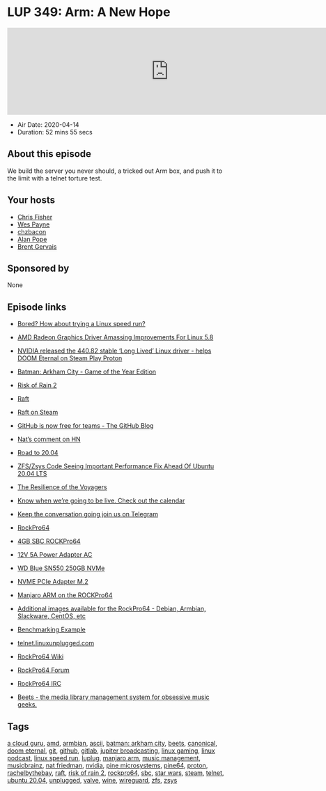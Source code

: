 # LUP 349: Arm: A New Hope

<iframe src="https://player.fireside.fm/v2/RUkczH-V+uamo0Wfi?theme=dark" width="740" height="200" frameborder="0" scrolling="no"></iframe>

* Air Date: 2020-04-14
* Duration: 52 mins 55 secs

## About this episode

We build the server you never should, a tricked out Arm box, and push it to the limit with a telnet torture test.

## Your hosts
* [Chris Fisher](https://linuxunplugged.com/hosts/chrislas)
* [Wes Payne](https://linuxunplugged.com/hosts/wes)
* [chzbacon](https://linuxunplugged.com/hosts/chzbacon)
* [Alan Pope](https://linuxunplugged.com/guests/alanpope)
* [Brent Gervais](https://linuxunplugged.com/guests/brentgervais)

## Sponsored by

None



## Episode links

  * [Bored? How about trying a Linux speed run?](https://rachelbythebay.com/w/2020/04/11/pengrun/ "Bored? How about trying a Linux speed run?")
  * [AMD Radeon Graphics Driver Amassing Improvements For Linux 5.8](https://www.phoronix.com/scan.php?page=news_item&px=AMDGPU-Linux-5.8-Early-Look "AMD Radeon Graphics Driver Amassing Improvements For Linux 5.8")
  * [NVIDIA released the 440.82 stable ‘Long Lived’ Linux driver - helps DOOM Eternal on Steam Play Proton](https://www.gamingonlinux.com/articles/nvidia-released-the-44082-stable-long-lived-linux-driver-helps-doom-eternal-on-steam-play-proton.16382 "NVIDIA released the 440.82 stable ‘Long Lived’ Linux driver - helps DOOM Eternal on Steam Play Proton")
  * [Batman: Arkham City - Game of the Year Edition](https://www.protondb.com/app/200260 "Batman: Arkham City - Game of the Year Edition")
  * [Risk of Rain 2](https://www.protondb.com/app/632360 "Risk of Rain 2")
  * [Raft](https://www.protondb.com/app/648800 "Raft")
  * [Raft on Steam](https://store.steampowered.com/app/648800/Raft/ "Raft on Steam")
  * [GitHub is now free for teams - The GitHub Blog](https://github.blog/2020-04-14-github-is-now-free-for-teams/ "GitHub is now free for teams - The GitHub Blog")
  * [Nat’s comment on HN ](https://news.ycombinator.com/item?id=22867808 "Nat’s comment on HN
")

  * [Road to 20.04](https://discourse.ubuntu.com/t/ubuntu-20-04-testing-week/15043 "Road to 20.04")
  * [ZFS/Zsys Code Seeing Important Performance Fix Ahead Of Ubuntu 20.04 LTS](https://www.phoronix.com/scan.php?page=news_item&px=Ubuntu-20.04-Fix-Zsys-Slow-GRUB "ZFS/Zsys Code Seeing Important Performance Fix Ahead Of Ubuntu 20.04 LTS")
  * [The Resilience of the Voyagers](https://extras.show/70 "The Resilience of the Voyagers")
  * [Know when we’re going to be live. Check out the calendar](https://www.jupiterbroadcasting.com/release-calendar/ "Know when we’re going to be live. Check out the calendar")
  * [Keep the conversation going join us on Telegram](https://jupiterbroadcasting.com/telegram "Keep the conversation going join us on Telegram")
  * [RockPro64](https://www.pine64.org/rockpro64/ "RockPro64")
  * [4GB SBC ROCKPro64](https://store.pine64.org/?product=rockpro64-4gb-single-board-computer "4GB SBC ROCKPro64")
  * [12V 5A Power Adapter AC](https://www.amazon.com/gp/product/B0711Q5B49 "12V 5A Power Adapter AC")
  * [WD Blue SN550 250GB NVMe](https://www.amazon.com/gp/product/B07YFF8879 "WD Blue SN550 250GB NVMe")
  * [NVME PCIe Adapter M.2](https://www.amazon.com/gp/product/B075MDH28Y "NVME PCIe Adapter M.2")
  * [Manjaro ARM on the ROCKPro64](https://wiki.pine64.org/index.php/ROCKPro64_Software_Release#Manjaro_ARM "Manjaro ARM on the ROCKPro64")
  * [Additional images available for the RockPro64 - Debian, Armbian, Slackware, CentOS, etc](https://wiki.pine64.org/index.php/ROCKPro64#Start_here_-_Software_and_OS_Image_Builds "Additional images available for the RockPro64 - Debian, Armbian, Slackware, CentOS, etc")
  * [Benchmarking Example](https://i.imgur.com/FppSz55.png "Benchmarking Example")
  * [telnet.linuxunplugged.com](http://telnet.linuxunplugged.com/ "telnet.linuxunplugged.com")
  * [RockPro64 Wiki](https://wiki.pine64.org/index.php/ROCKPro64 "RockPro64 Wiki")
  * [RockPro64 Forum](https://forum.pine64.org/forumdisplay.php?fid=98 "RockPro64 Forum")
  * [RockPro64 IRC](http://www.pine64.xyz:9090/?channels=ROCK64 "RockPro64 IRC")
  * [Beets - the media library management system for obsessive music geeks.](https://beets.io/ "Beets - the media library management system for obsessive music geeks.")



## Tags

[a cloud guru](https://linuxunplugged.com/tags/a%20cloud%20guru), [amd](https://linuxunplugged.com/tags/amd), [armbian](https://linuxunplugged.com/tags/armbian), [ascii](https://linuxunplugged.com/tags/ascii), [batman: arkham city](https://linuxunplugged.com/tags/batman:%20arkham%20city), [beets](https://linuxunplugged.com/tags/beets), [canonical](https://linuxunplugged.com/tags/canonical), [doom eternal](https://linuxunplugged.com/tags/doom%20eternal), [git](https://linuxunplugged.com/tags/git), [github](https://linuxunplugged.com/tags/github), [gitlab](https://linuxunplugged.com/tags/gitlab), [jupiter broadcasting](https://linuxunplugged.com/tags/jupiter%20broadcasting), [linux gaming](https://linuxunplugged.com/tags/linux%20gaming), [linux podcast](https://linuxunplugged.com/tags/linux%20podcast), [linux speed run](https://linuxunplugged.com/tags/linux%20speed%20run), [luplug](https://linuxunplugged.com/tags/luplug), [manjaro arm](https://linuxunplugged.com/tags/manjaro%20arm), [music management](https://linuxunplugged.com/tags/music%20management), [musicbrainz](https://linuxunplugged.com/tags/musicbrainz), [nat friedman](https://linuxunplugged.com/tags/nat%20friedman), [nvidia](https://linuxunplugged.com/tags/nvidia), [pine microsystems](https://linuxunplugged.com/tags/pine%20microsystems), [pine64](https://linuxunplugged.com/tags/pine64), [proton](https://linuxunplugged.com/tags/proton), [rachelbythebay](https://linuxunplugged.com/tags/rachelbythebay), [raft](https://linuxunplugged.com/tags/raft), [risk of rain 2](https://linuxunplugged.com/tags/risk%20of%20rain%202), [rockpro64](https://linuxunplugged.com/tags/rockpro64), [sbc](https://linuxunplugged.com/tags/sbc), [star wars](https://linuxunplugged.com/tags/star%20wars), [steam](https://linuxunplugged.com/tags/steam), [telnet](https://linuxunplugged.com/tags/telnet), [ubuntu 20.04](https://linuxunplugged.com/tags/ubuntu%2020.04), [unplugged](https://linuxunplugged.com/tags/unplugged), [valve](https://linuxunplugged.com/tags/valve), [wine](https://linuxunplugged.com/tags/wine), [wireguard](https://linuxunplugged.com/tags/wireguard), [zfs](https://linuxunplugged.com/tags/zfs), [zsys](https://linuxunplugged.com/tags/zsys)